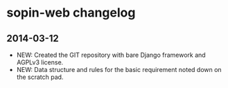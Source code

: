 sopin-web changelog
===================

2014-03-12
----------

  * NEW: Created the GIT repository with bare Django framework and AGPLv3
    license.
  * NEW: Data structure and rules for the basic requirement noted down on the
    scratch pad.
